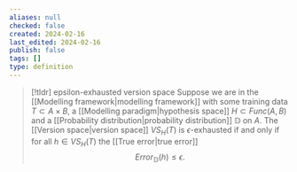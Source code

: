 ```yaml
---
aliases: null
checked: false
created: 2024-02-16
last_edited: 2024-02-16
publish: false
tags: []
type: definition
---
```

>[!tldr] epsilon-exhausted version space
>Suppose we are in the [[Modelling framework|modelling framework]] with some training data $T \subset A \times B$, a [[Modelling paradigm|hypothesis space]] $H \subset Func(A,B)$ and a [[Probability distribution|probability distribution]] $\mathbb{D}$ on $A$. The [[Version space|version space]] $VS_H(T)$ is $\epsilon$-exhausted if and only if for all $h \in VS_H(T)$ the [[True error|true error]]
>$$Error_{\mathbb{D}}(h) \leq \epsilon.$$ 

